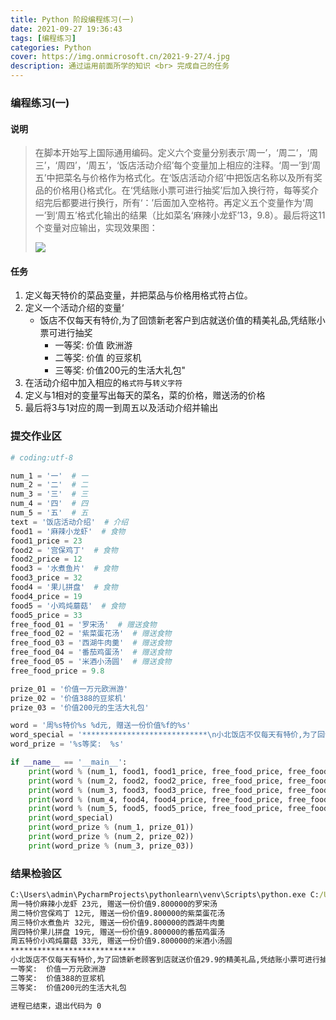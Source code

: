 ```yaml
---
title: Python 阶段编程练习(一)
date: 2021-09-27 19:36:43
tags: [编程练习]
categories: Python
cover: https://img.onmicrosoft.cn/2021-9-27/4.jpg
description: 通过运用前面所学的知识 <br> 完成自己的任务
---
```


###  编程练习(一)

#### 说明

> 在脚本开始写上国际通用编码。定义六个变量分别表示‘周一’，‘周二’，‘周三’，‘周四’，‘周五’，‘饭店活动介绍’每个变量加上相应的注释。‘周一’到‘周五’中把菜名与价格作为格式化。在‘饭店活动介绍’中把饭店名称以及所有奖品的价格用{}格式化。在‘凭结账小票可进行抽奖’后加入换行符，每等奖介绍完后都要进行换行，所有‘：’后面加入空格符。再定义五个变量作为‘周一’到‘周五’格式化输出的结果（比如菜名‘麻辣小龙虾’13，9.8）。最后将这11个变量对应输出，实现效果图：
>
> ![](https://img.onmicrosoft.cn/2021-9-27/2.jpg)

#### 任务

1. 定义每天特价的菜品变量，并把菜品与价格用格式符占位。
2. 定义一个活动介绍的变量‘
   -  饭店不仅每天有特价,为了回馈新老客户到店就送价值的精美礼品,凭结账小票可进行抽奖 
      - 一等奖: 价值 欧洲游 
      - 二等奖: 价值 的豆浆机 
      - 三等奖: 价值200元的生活大礼包"
3. 在活动介绍中加入相应的`格式符`与`转义字符`
4. 定义与1相对的变量写出每天的菜名，菜的价格，赠送汤的价格
5. 最后将3与1对应的周一到周五以及活动介绍并输出

### 提交作业区

```python
# coding:utf-8

num_1 = '一'  # 一
num_2 = '二'  # 二
num_3 = '三'  # 三
num_4 = '四'  # 四
num_5 = '五'  # 五
text = '饭店活动介绍'  # 介绍
food1 = '麻辣小龙虾'  # 食物
food1_price = 23
food2 = '宫保鸡丁'  # 食物
food2_price = 12
food3 = '水煮鱼片'  # 食物
food3_price = 32
food4 = '果儿拼盘'  # 食物
food4_price = 19
food5 = '小鸡炖蘑菇'  # 食物
food5_price = 33
free_food_01 = '罗宋汤'  # 赠送食物
free_food_02 = '紫菜蛋花汤'  # 赠送食物
free_food_03 = '西湖牛肉羹'  # 赠送食物
free_food_04 = '番茄鸡蛋汤'  # 赠送食物
free_food_05 = '米酒小汤圆'  # 赠送食物
free_food_price = 9.8

prize_01 = '价值一万元欧洲游'
prize_02 = '价值388的豆浆机'
prize_03 = '价值200元的生活大礼包'

word = '周%s特价%s %d元, 赠送一份价值%f的%s'
word_special = '****************************\n小北饭店不仅每天有特价,为了回馈新老顾客到店就送价值29.9的精美礼品,凭结账小票可进行抽奖'
word_prize = '%s等奖:  %s'

if __name__ == '__main__':
    print(word % (num_1, food1, food1_price, free_food_price, free_food_01))
    print(word % (num_2, food2, food2_price, free_food_price, free_food_02))
    print(word % (num_3, food3, food3_price, free_food_price, free_food_03))
    print(word % (num_4, food4, food4_price, free_food_price, free_food_04))
    print(word % (num_5, food5, food5_price, free_food_price, free_food_05))
    print(word_special)
    print(word_prize % (num_1, prize_01))
    print(word_prize % (num_2, prize_02))
    print(word_prize % (num_3, prize_03))

```

### 结果检验区

```cmd
C:\Users\admin\PycharmProjects\pythonlearn\venv\Scripts\python.exe C:/Users/admin/PycharmProjects/pythonlearn/test1.py
周一特价麻辣小龙虾 23元, 赠送一份价值9.800000的罗宋汤
周二特价宫保鸡丁 12元, 赠送一份价值9.800000的紫菜蛋花汤
周三特价水煮鱼片 32元, 赠送一份价值9.800000的西湖牛肉羹
周四特价果儿拼盘 19元, 赠送一份价值9.800000的番茄鸡蛋汤
周五特价小鸡炖蘑菇 33元, 赠送一份价值9.800000的米酒小汤圆
****************************
小北饭店不仅每天有特价,为了回馈新老顾客到店就送价值29.9的精美礼品,凭结账小票可进行抽奖
一等奖:  价值一万元欧洲游
二等奖:  价值388的豆浆机
三等奖:  价值200元的生活大礼包

进程已结束，退出代码为 0
```

